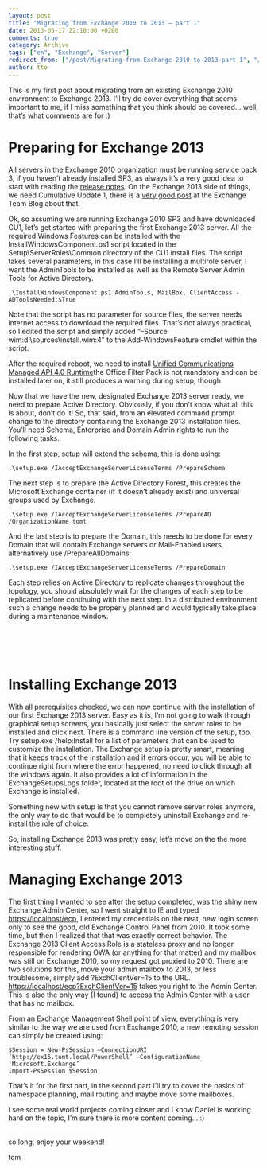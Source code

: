 ```yaml
---
layout: post
title: "Migrating from Exchange 2010 to 2013 – part 1"
date: 2013-05-17 22:10:00 +0200
comments: true
category: Archive
tags: ["en", "Exchange", "Server"]
redirect_from: ["/post/Migrating-from-Exchange-2010-to-2013-part-1", "/post/migrating-from-exchange-2010-to-2013-part-1"]
author: tto
---
```

<!-- more -->
<p>This is my first post about migrating from an existing Exchange 2010 environment to Exchange 2013. I&rsquo;ll try do cover everything that seems important to me, if I miss something that you think should be covered&hellip; well, that&rsquo;s what comments are for :)</p>
<h1>Preparing for Exchange 2013</h1>
<p>All servers in the Exchange 2010 organization must be running service pack 3, if you haven&rsquo;t already installed SP3, as always it&rsquo;s a very good idea to start with reading the <a href="http://technet.microsoft.com/en-us/library/jj965774(v=exchg.141).aspx">release notes</a>. On the Exchange 2013 side of things, we need Cumulative Update 1, there is a <a href="http://blogs.technet.com/b/exchange/archive/2013/04/02/released-exchange-server-2013-rtm-cumulative-update-1.aspx">very good post</a> at the Exchange Team Blog about that.</p>
<p>Ok, so assuming we are running Exchange 2010 SP3 and have downloaded CU1, let&rsquo;s get started with preparing the first Exchange 2013 server. All the required Windows Features can be installed with the InstallWindowsComponent.ps1 script located in the Setup\ServerRoles\Common directory of the CU1 install files. The script takes several parameters, in this case I&rsquo;ll be installing a multirole server, I want the AdminTools to be installed as well as the Remote Server Admin Tools for Active Directory.</p>
<p><code>.\InstallWindowsComponent.ps1 AdminTools, MailBox, ClientAccess -ADToolsNeeded:$True</code></p>
<p>Note that the script has no parameter for source files, the server needs internet access to download the required files. That&rsquo;s not always practical, so I edited the script and simply added &ldquo;&ndash;Source wim:d:\sources\install.wim:4&rdquo; to the Add-WindowsFeature cmdlet within the script.</p>
<p>After the required reboot, we need to install <a href="http://www.microsoft.com/en-us/download/details.aspx?id=34992">Unified Communications Managed API 4.0 Runtime</a>the Office Filter Pack is not mandatory and can be installed later on, it still produces a warning during setup, though.</p>
<p>Now that we have the new, designated Exchange 2013 server ready, we need to prepare Active Directory. Obviously, if you don&rsquo;t know what all this is about, don&rsquo;t do it! So, that said, from an elevated command prompt change to the directory containing the Exchange 2013 installation files. You&rsquo;ll need Schema, Enterprise and Domain Admin rights to run the following tasks.</p>
<p>In the first step, setup will extend the schema, this is done using:</p>
<p><code>.\setup.exe /IAcceptExchangeServerLicenseTerms /PrepareSchema</code></p>
<p>The next step is to prepare the Active Directory Forest, this creates the Microsoft Exchange container (if it doesn&rsquo;t already exist) and universal groups used by Exchange.</p>
<p><code>.\setup.exe /IAcceptExchangeServerLicenseTerms /PrepareAD /OrganizationName tomt</code></p>
<p>And the last step is to prepare the Domain, this needs to be done for every Domain that will contain Exchange servers or Mail-Enabled users, alternatively use /PrepareAllDomains:</p>
<p><code>.\setup.exe /IAcceptExchangeServerLicenseTerms /PrepareDomain</code></p>
<p>Each step relies on Active Directory to replicate changes throughout the topology, you should absolutely wait for the changes of each step to be replicated before continuing with the next step. In a distributed environment such a change needs to be properly planned and would typically take place during a maintenance window.</p>
<h1>&nbsp;</h1>
<h1>Installing Exchange 2013</h1>
<p>With all prerequisites checked, we can now continue with the installation of our first Exchange 2013 server. Easy as it is, I&rsquo;m not going to walk through graphical setup screens, you basically just select the server roles to be installed and click next. There is a command line version of the setup, too. Try setup.exe /help:Install for a list of parameters that can be used to customize the installation. The Exchange setup is pretty smart, meaning that it keeps track of the installation and if errors occur, you will be able to continue right from where the error happened, no need to click through all the windows again. It also provides a lot of information in the ExchangeSetupsLogs folder, located at the root of the drive on which Exchange is installed.</p>
<p>Something new with setup is that you cannot remove server roles anymore, the only way to do that would be to completely uninstall Exchange and re-install the role of choice.</p>
<p>So, installing Exchange 2013 was pretty easy, let&rsquo;s move on the the more interesting stuff.</p>
<h1>Managing Exchange 2013</h1>
<p>The first thing I wanted to see after the setup completed, was the shiny new Exchange Admin Center, so I went straight to IE and typed <a href="https://localhost/ecp">https://localhost/ecp</a>, I entered my credentials on the neat, new login screen only to see the good, old Exchange Control Panel from 2010. It took some time, but then I realized that that was exactly correct behavior. The Exchange 2013 Client Access Role is a stateless proxy and no longer responsible for rendering OWA (or anything for that matter) and my mailbox was still on Exchange 2010, so my request got proxied to 2010. There are two solutions for this, move your admin mailbox to 2013, or less troublesome, simply add ?ExchClientVer=15 to the URL. <a href="https://localhost/ecp?ExchClientVer=15">https://localhost/ecp?ExchClientVer=15</a> takes you right to the Admin Center. This is also the only way (I found) to access the Admin Center with a user that has no mailbox.</p>
<p>From an Exchange Management Shell point of view, everything is very similar to the way we are used from Exchange 2010, a new remoting session can simply be created using:</p>
<p><code>$Session = New-PsSession &ndash;ConnectionURI &lsquo;http://ex15.tomt.local/PowerShell&rsquo; &ndash;ConfigurationName 'Microsoft.Exchange&rsquo; <br />Import-PsSession $Session</code></p>
<p>That&rsquo;s it for the first part, in the second part I&rsquo;ll try to cover the basics of namespace planning, mail routing and maybe move some mailboxes.</p>
<p>I see some real world projects coming closer and I know Daniel is working hard on the topic, I&rsquo;m sure there is more content coming&hellip; :)</p>
<p><br />so long, enjoy your weekend!</p>
<p>tom</p>

